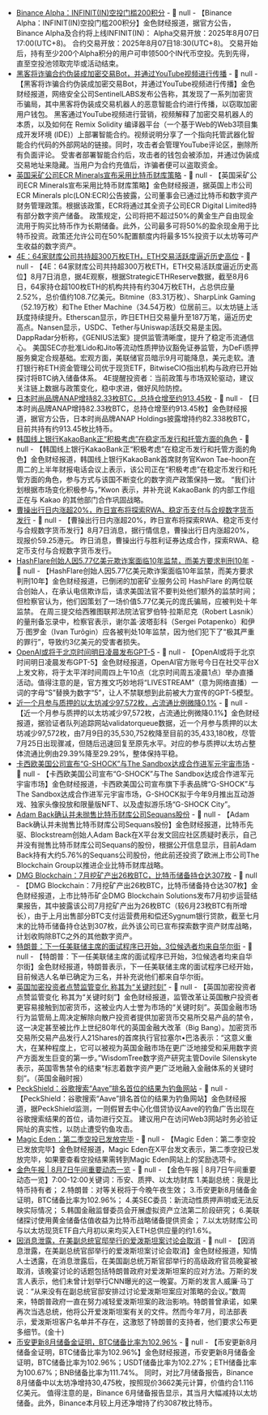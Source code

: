 - [Binance Alpha：INFINIT(IN)空投门槛200积分](https://x.com/binancezh/status/1953341841434132707) - 📰 null - 【Binance Alpha：INFINIT(IN)空投门槛200积分】金色财经报道，据官方公告，Binance Alpha及合约将上线INFINIT(IN)： 
Alpha交易开放：2025年8月07日17:00(UTC+8)。 
合约交易开放：2025年8月07日18:30(UTC+8)。 
交易开始后，持有至少200个Alpha积分的用户可申领500个IN代币空投。先到先得，直至空投池领取完毕或活动结束。
- [黑客将诈骗合约伪装成加密交易Bot，并通过YouTube视频进行传播](https://www.sentinelone.com/labs/smart-contract-scams-ethereum-drainers-pose-as-trading-bots-to-steal-crypto/?utm_medium=paid-search&utm_source=google&utm_campaign=amer-us-brand&utm_term=sentinelone) - 📰 null - 【黑客将诈骗合约伪装成加密交易Bot，并通过YouTube视频进行传播】金色财经报道，网络安全公司SentinelLABS发布公告称，其发现了一系列加密货币骗局，其中黑客将伪装成交易机器人的恶意智能合约进行传播，以窃取加密用户钱包。 
黑客通过YouTube视频进行营销，视频解释了加密交易机器人的本质，以及如何在 Remix Solidity 编译器平台（一个基于Web的Web3项目集成开发环境 (IDE)）上部署智能合约。视频说明分享了一个指向托管武器化智能合约代码的外部网站的链接。同时，攻击者会管理YouTube评论区，删除所有负面评论。 
受害者部署智能合约后，攻击者的钱包会被添加，并通过伪装成交易地址来隐藏。当用户为合约充值后，诈骗者便可以盗取资金。
- [英国采矿公司ECR Minerals宣布采用比特币财库策略](https://x.com/btcNLNico/status/1953337236709151208) - 📰 null - 【英国采矿公司ECR Minerals宣布采用比特币财库策略】金色财经报道，据英国上市公司ECR Minerals plc(LON:ECR)公告披露，公司董事会已通过比特币和数字资产财务管理政策。根据该政策，ECR将通过其全资子公司ECR Digital Limited持有部分数字资产储备。 
政策规定，公司将把不超过50%的黄金生产自由现金流用于购买比特币作为长期储备。此外，公司最多可将50%的盈余现金用于比特币投资。政策还允许公司在50%配置额度内将最多15%投资于以太坊等可产生收益的数字资产。
- [4E：64家财库公司共持超300万枚ETH，ETH交易活跃度逼近历史高位](https://x.com/4E_Global/status/1953337748682879228) - 📰 null - 【4E：64家财库公司共持超300万枚ETH，ETH交易活跃度逼近历史高位】8月7日消息，据4E观察，根据StrategicETHReserve数据，截至8月6日，64家持仓超100枚ETH的机构共持有约304万枚ETH，占总供应量2.52%，总价值约108.7亿美元。Bitmine（83.31万枚）、SharpLink Gaming（52.19万枚）和The Ether Machine（34.54万枚）位居前三。以太坊链上活跃度持续提升。Etherscan显示，昨日ETH日交易量升至187万笔，逼近历史高点。Nansen显示，USDC、Tether与Uniswap活跃交易是主因。DappRadar分析称，《GENIUS法案》提供监管清晰度，提升了稳定币流通信心。 
美国SEC亦批准Lido和Jito等流动性质押协议豁免证券监管，为DeFi质押服务奠定合规基础。宏观方面，美联储官员暗示9月可能降息，美元走软。渣打银行称ETH资金管理公司优于现货ETF，BitwiseCIO指出机构与政府已开始探讨将BTC纳入储备体系。 
4E提醒投资者：当前政策与市场双轮驱动，建议关注链上数据与政策变化，稳中求进，做好风险防控。
- [日本时尚品牌ANAP增持82.33枚BTC，总持仓增至约913.45枚](https://x.com/btcNLNico/status/1953335079146496313) - 📰 null - 【日本时尚品牌ANAP增持82.33枚BTC，总持仓增至约913.45枚】金色财经报道，据官方公告，日本时尚品牌ANAP Holdings披露增持约82.338枚BTC，目前共持有约913.45枚比特币。
- [韩国线上银行KakaoBank正“积极考虑”在稳定币发行和托管方面的角色](https://www.coindesk.com/policy/2025/08/07/with-cbdc-plans-dead-kakaobank-joins-korea-s-stablecoin-gold-rush) - 📰 null - 【韩国线上银行KakaoBank正“积极考虑”在稳定币发行和托管方面的角色】金色财经报道，韩国线上银行KakaoBank首席财务官Kwon Tae-hoon在周二的上半年财报电话会议上表示，该公司正在“积极考虑”在稳定币发行和托管方面的角色，参与方式与该国不断变化的数字资产政策保持一致。 
“我们计划根据市场变化积极参与，”Kwon 表示，并补充说 KakaoBank 的内部工作组正在与 Kakao 的其他部门合作巩固战略。
- [曹操出行日内涨超20%，昨日宣布将探索RWA、稳定币支付与合规数字货币发行]() - 📰 null - 【曹操出行日内涨超20%，昨日宣布将探索RWA、稳定币支付与合规数字货币发行】8月7日消息，据行情信息，曹操出行日内涨超20%，现报价59.25港元。 
昨日消息，曹操出行与胜利证券达成合作，探索RWA、稳定币支付与合规数字货币发行。
- [HashFlare创始人因5.77亿美元欺诈案面临10年监禁，而美方要求判刑10年](https://cointelegraph.com/news/hashflare-founders-want-time-served-us-wants-10-years-prison) - 📰 null - 【HashFlare创始人因5.77亿美元欺诈案面临10年监禁，而美方要求判刑10年】金色财经报道，已倒闭的加密矿业服务公司 HashFlare 的两位联合创始人，在承认电信欺诈后，请求美国法官不要判处他们额外的监禁时间；但检察官认为，他们因策划了一场价值5.77亿美元的庞氏骗局，应被判处十年监禁。 
在周三提交给西雅图联邦法院法官罗伯特·拉斯尼克（Robert Lasnik）的量刑备忘录中，检察官表示，谢尔盖·波塔彭科（Sergei Potapenko）和伊万·图罗金（Ivan Turõgin）应各被判处10年监禁，因为他们犯下了“极其严重的罪行”，导致约3亿美元的受害者损失。
- [OpenAI或将于北京时间明日凌晨发布GPT-5](https://m.cls.cn/detail/2108417) - 📰 null - 【OpenAI或将于北京时间明日凌晨发布GPT-5】金色财经报道，OpenAI官方账号今日在社交平台X上发文称，将于太平洋时间周四上午10点（北京时间周五凌晨1点）举办直播活动。值得注意的是，官方推文巧妙地将“LIVESTREAM”（意为网络直播）一词的字母“S”替换为数字“5”，让人不禁联想到此前被大力宣传的GPT-5模型。
- [近一个月参与质押的以太坊减少97,572枚，占流通比例微降0.1%](https://www.validatorqueue.com/) - 📰 null - 【近一个月参与质押的以太坊减少97,572枚，占流通比例微降0.1%】金色财经报道，据验证者队列追踪网站validatorqueue数据，近一个月参与质押的以太坊减少97,572枚，由7月9日的35,530,752枚降至目前的35,433,180枚，尽管7月25日出现骤减，但随后迅速回复至原先水平。对应的参与质押以太坊占整体流通比例由29.39%降至29.29%，整体保持平稳。
- [卡西欧美国公司宣布“G-SHOCK”与The Sandbox达成合作进军元宇宙市场](https://www.stocktitan.net/news/CSIOY/g-shock-enters-the-metaverse-with-the-sandbox-6giyq6swmwer.html) - 📰 null - 【卡西欧美国公司宣布“G-SHOCK”与The Sandbox达成合作进军元宇宙市场】金色财经报道，卡西欧美国公司宣布旗下手表品牌“G-SHOCK”与The Sandbox达成合作进军元宇宙市场，G-SHOCK拟于今年9月推出互动游戏、独家头像投放和限量版NFT、以及虚拟游乐场“G-SHOCK City”。
- [Adam Back确认并未抛售比特币财库公司Sequans股份](https://x.com/adam3us/status/1952028451843489842) - 📰 null - 【Adam Back确认并未抛售比特币财库公司Sequans股份】金色财经报道，比特币先驱、Blockstream创始人Adam Back在X平台发文回应社区质疑时表示，自己并没有抛售比特币财库公司Sequans的股份，根据公开信息显示，目前Adam Back持有大约5.76%的Sequans公司股份，他此前还投资了欧洲上市公司The Blockchain Group以推进企业比特币财库战略。
- [DMG Blockchain：7月挖矿产出26枚BTC，比特币储备持仓达307枚](https://www.globenewswire.com/news-release/2025/08/07/3128854/0/en/DMG-Blockchain-Solutions-Announces-Preliminary-July-Operational-Results-Treasury-Update-Launch-of-Blockseer-Explorer.html) - 📰 null - 【DMG Blockchain：7月挖矿产出26枚BTC，比特币储备持仓达307枚】金色财经报道，上市比特币矿企DMG Blockchain Solutions发布7月初步运营结果报告，其中披露该公司7月挖矿产出为26枚BTC（较6月23枚BTC有所增长），由于上月出售部分BTC支付运营费用和偿还Sygnum银行贷款，截至七月末的比特币储备持仓达到307枚，此外该公司已宣布探索数字资产财库战略，计划收购除BTC之外的其他数字资产。
- [特朗普：下一任美联储主席的面试程序已开始，3位候选者均来自华尔街](https://x.com/Cointelegraph/status/1953305169971539986) - 📰 null - 【特朗普：下一任美联储主席的面试程序已开始，3位候选者均来自华尔街】金色财经报道，特朗普表示，下一任美联储主席的面试程序已经开始，目前候选人名单已确定为三名，并补充说他们都来自华尔街。
- [英国加密投资者点赞监管变化 称其为“关键时刻”]() - 📰 null - 【英国加密投资者点赞监管变化 称其为“关键时刻”】金色财经报道，监管改革让英国散户投资者更容易接触到加密货币，这被业内人士誉为市场的“关键时刻”。英国金融市场行为监管局上周决定解除向散户投资者提供加密货币交易所交易产品的禁令，这一决定甚至被比作上世纪80年代的英国金融大改革（Big Bang）。加密货币交易所交易产品发行人21Shares的首席执行官拉塞尔•巴洛表示：“这意义重大，在某种程度上，它可以被视为英国金融市场在更广泛地接受和采用数字资产方面发生巨变的第一步。”WisdomTree数字资产研究主管Dovile Silenskyte表示，英国零售禁令的结束“标志着数字资产更广泛地融入金融体系的关键时刻”。（英国金融时报）
- [PeckShield：谷歌搜索“Aave”排名首位的结果为钓鱼网站](https://x.com/PeckShieldAlert/status/1953306121172652386) - 📰 null - 【PeckShield：谷歌搜索“Aave”排名首位的结果为钓鱼网站】金色财经报道，据PeckShield监测，一则假冒去中心化借贷协议Aave的钓鱼广告出现在谷歌搜索结果的首位，请勿进行交互。 
建议用户在访问Web3网站时务必验证网址的真实性，以防止遭受钓鱼攻击。
- [Magic Eden：第二季空投已发放完毕](https://x.com/MagicEden/status/1953304311431135445) - 📰 null - 【Magic Eden：第二季空投已发放完毕】金色财经报道，Magic Eden在X平台发文表示，第二季空投已发放完毕，如果要查看空投结果需转到Magic Eden网站上的奖励选项卡。
- [金色午报 | 8月7日午间重要动态一览]() - 📰 null - 【金色午报 | 8月7日午间重要动态一览】7:00-12:00关键词：币安、质押、以太坊财库 
1.美副总统：我是比特币持有者； 
2.特朗普：对等关税将于今晚午夜生效； 
3.币安更新8月储备金证明，BTC储备比率为102.96%； 
4.美SEC委员：新流动性质押声明或无法反映实际情况； 
5.韩国金融监督委员会开展虚拟资产立法第二阶段研究； 
6.美联储探讨使用黄金储备估值收益为比特币战略储备提供资金； 
7.以太坊财库公司与以太坊现货ETF自六月初以来均买入ETH总供应量的约1.6%。
- [因消息泄露，在美副总统官邸举行的爱泼斯坦案讨论会取消]() - 📰 null - 【因消息泄露，在美副总统官邸举行的爱泼斯坦案讨论会取消】金色财经报道，知情人士透露，在消息泄露后，在美国副总统万斯官邸举行的高级政府官员晚宴被取消，该晚宴讨论的话题包括特朗普政府对爱泼斯坦案的应对方法。万斯的发言人表示，他们未曾计划举行CNN曝光的这一晚宴。万斯的发言人威廉·马丁说：“从来没有在副总统官邸安排过讨论爱泼斯坦案应对策略的会议。”数周来，特朗普政府一直在努力减轻爱泼斯坦案的政治影响。特朗普曾承诺，如果再次当选总统，他将公开爱泼斯坦案有关的文件。然而今年7月，司法部表示，爱泼斯坦客户名单并不存在，这激怒了特朗普的支持者，他们要求公布更多细节。(金十)
- [币安更新8月储备金证明，BTC储备比率为102.96%]() - 📰 null - 【币安更新8月储备金证明，BTC储备比率为102.96%】金色财经报道，币安更新8月储备金证明，BTC储备比率为102.96%；USDT储备比率为102.27%；ETH储备比率为100.67%；BNB储备比率为111.74%。 
同时，对比7月储备报告，Binance 8月储备中以太坊净增持30,475枚，按照现价3662美元计算，价值约合1.116亿美元。 
值得注意的是，Binance 6月储备报告显示，其当月大幅减持以太坊储备。此外，Binance本月较上月还净增持了约3087枚比特币。
